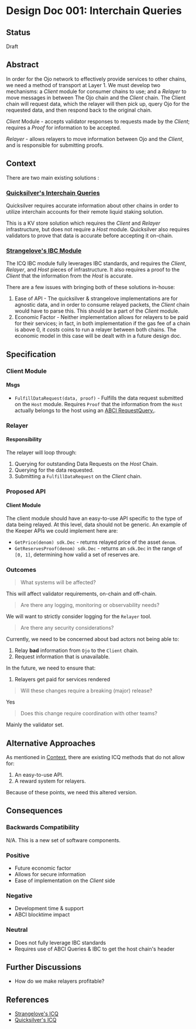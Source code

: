 # Design Doc 001: Interchain Queries

## Status

Draft

## Abstract

In order for the Ojo network to effectively provide services to other chains, we need a method of transport at Layer 1. We must develop two mechanisms: a *Client* module for consumer chains to use; and a *Relayer* to move messages in between The Ojo chain and the *Client* chain. The Client chain will request data, which the relayer will then pick up, query Ojo for the requested data, and then respond back to the original chain.

*Client* Module - accepts validator responses to requests made by the *Client*; requires a *Proof* for information to be accepted.

*Relayer* - allows relayers to move information between Ojo and the *Client*, and is responsible for submitting proofs.

## Context

There are two main existing solutions :

### [Quicksilver's Interchain Queries](https://github.com/ingenuity-build/quicksilver/tree/main/x/interchainquery/keeper)

Quicksilver requires accurate information about other chains in order to utilize interchain accounts for their remote liquid staking solution.

This is a KV store solution which requires the *Client* and *Relayer* infrastructure, but does not require a *Host* module. Quicksilver also requires validators to prove that data is accurate before accepting it on-chain.

### [Strangelove's IBC Module](https://github.com/strangelove-ventures/ibc-go/tree/feature/icq_implementation/modules/apps/icq)

The ICQ IBC module fully leverages IBC standards, and requires the *Client*, *Relayer*, and *Host* pieces of infrastructure. It also requires a proof to the *Client* that the information from the *Host* is accurate.

There are a few issues with bringing both of these solutions in-house:

1. Ease of API - The quicksilver & strangelove implementations are for agnostic data, and in order to consume relayed packets, the *Client* chain would have to parse this. This should be a part of the *Client* module.
2. Economic Factor - Neither implementation allows for relayers to be paid for their services; in fact, in both implementation if the gas fee of a chain is above 0, it *costs* coins to run a relayer between both chains. The economic model in this case will be dealt with in a future design doc.

## Specification
### Client Module

#### Msgs

- `FulfillDataRequest(data, proof)` - Fulfills the data request submitted on the `Host` module. Requires `Proof` that the information from the `Host` actually belongs to the host using an [ABCI RequestQuery.](https://github.com/strangelove-ventures/ibc-go/tree/feature/icq_implementation/modules/apps/icq#abci-query).

### Relayer

#### Responsibility

The relayer will loop through:

1. Querying for outstanding Data Requests on the *Host* Chain.
2. Querying for the data requested.
3. Submitting a `FulfillDataRequest` on the *Client* chain.

### Proposed API

#### Client Module

The client module should have an easy-to-use API specific to the type of data being relayed. At this level, data should not be generic. An example of the Keeper APIs we could implement here are:

- `GetPrice(denom) sdk.Dec` - returns relayed price of the asset `denom`.
- `GetReservesProof(denom) sdk.Dec` - returns an `sdk.Dec` in the range of `[0, 1]`, determining how valid a set of reserves are.

### Outcomes

> What systems will be affected?

This will affect validator requirements, on-chain and off-chain.

> Are there any logging, monitoring or observability needs?

We will want to strictly consider logging for the `Relayer` tool.

> Are there any security considerations?

Currently, we need to be concerned about bad actors not being able to:

1. Relay **bad** information from `Ojo` to the `Client` chain.
2. Request information that is unavailable.

In the future, we need to ensure that:

1. Relayers get paid for services rendered

> Will these changes require a breaking (major) release?

Yes

> Does this change require coordination with other teams?

Mainly the validator set.

## Alternative Approaches

As mentioned in [Context](##Context), there are existing ICQ methods that do not allow for:

1. An easy-to-use API.
2. A reward system for relayers.

Because of these points, we need this altered version.

## Consequences

### Backwards Compatibility

N/A. This is a new set of software components.

### Positive

* Future economic factor
* Allows for secure information
* Ease of implementation on the *Client* side

### Negative

* Development time & support
* ABCI blocktime impact

### Neutral

* Does not fully leverage IBC standards
* Requires use of ABCI Queries & IBC to get the host chain's header

## Further Discussions

* How do we make relayers profitable?

## References


- [Strangelove's ICQ](https://github.com/strangelove-ventures/ibc-go/tree/feature/icq_implementation/modules/apps/icq)
- [Quicksilver's ICQ](https://github.com/ingenuity-build/quicksilver)
